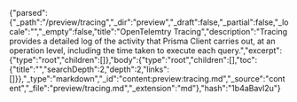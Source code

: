 {"parsed":{"_path":"/preview/tracing","_dir":"preview","_draft":false,"_partial":false,"_locale":"","_empty":false,"title":"OpenTelemtry Tracing","description":"Tracing provides a detailed log of the activity that Prisma Client carries out, at an operation level, including the time taken to execute each query.","excerpt":{"type":"root","children":[]},"body":{"type":"root","children":[],"toc":{"title":"","searchDepth":2,"depth":2,"links":[]}},"_type":"markdown","_id":"content:preview:tracing.md","_source":"content","_file":"preview/tracing.md","_extension":"md"},"hash":"1b4aBavl2u"}